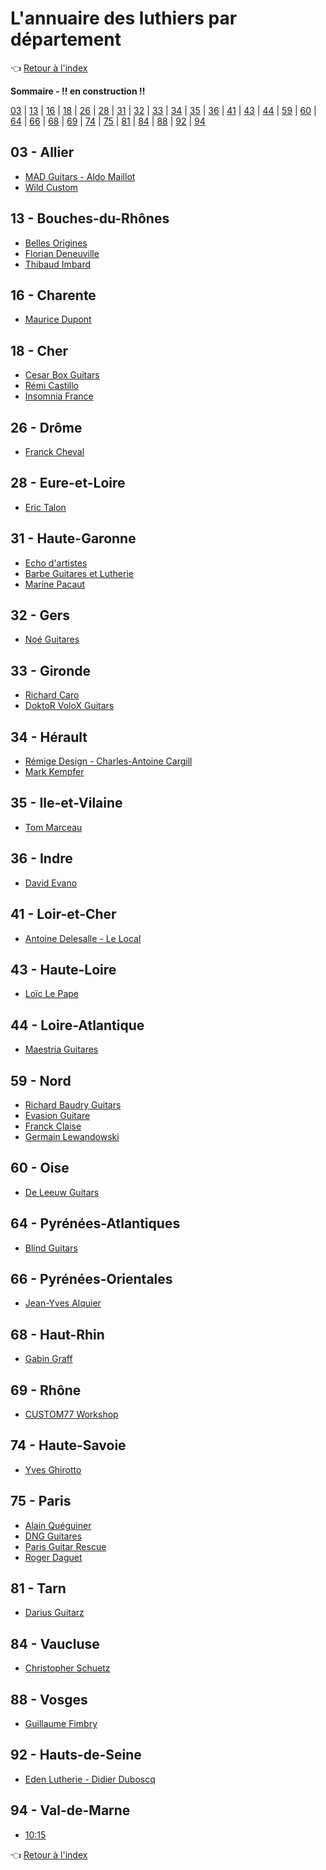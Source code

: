 # L'annuaire des luthiers par département

:point_left: [Retour à l'index](index.md)

**Sommaire - !! en construction !!**

[03](#03---allier) | [13](#13---bouches-du-rhônes) | [16](16---charente) |  [18](#18---cher) | [26](#26---drôme) | [28](#28---eure-et-loire) | [31](#31---haute-garonne) | [32](#32---gers) | [33](#33---gironde) | [34](#34---hérault) | [35](#35---ile-et-vilaine) | [36](#36---indre) | [41](#41---loir-et-cher) | [43](43---haute-loire) | [44](#44---loire-atlantique) | 
[59](#59---nord) | [60](#60---oise) | [64](#64---pyrénées-atlantiques) | [66](#66---pyrénées-orientales) | [68](#68---haut-rhin) | [69](69---rhône) | [74](#74---haute-savoie) | [75](#75---paris) | [81](#81---tarn) | [84](#84---vaucluse) |  [88](#88---vosges) | [92](#92---hauts-de-seine) | [94](#94---val-de-marne)

## 03 - Allier

* [MAD Guitars - Aldo Maillot](http://www.mad-guitars.com/)
* [Wild Custom](https://www.wildcustomguitars.com/fr/)

## 13 - Bouches-du-Rhônes

* [Belles Origines](https://www.bellesorigines.com/)
* [Florian Deneuville](https://www.facebook.com/florian.deneuville/)
* [Thibaud Imbard](https://www.facebook.com/thibaud.imbard/)

## 16 - Charente

* [Maurice Dupont](http://www.acoustic-guitars.com/)

## 18 - Cher

* [Cesar Box Guitars](http://cesarboxguitars.com/)
* [Rémi Castillo](https://remicastilloluthier.fr/)
* [Insomnia France](https://www.facebook.com/Insomniaguitare/)

## 26 - Drôme

* [Franck Cheval](http://www.chevalguitars.com/)

## 28 - Eure-et-Loire

* [Eric Talon](https://talon-guitares.com/)

## 31 - Haute-Garonne

* [Echo d'artistes](https://www.echodartistes.com/)
* [Barbe Guitares et Lutherie](https://www.facebook.com/Barbeguitares/)
* [Marine Pacaut](https://www.facebook.com/marine.pacaut.lutherie/)

## 32 - Gers

* [Noé Guitares](https://noeguitares-luthier.fr/)

## 33 - Gironde

* [Richard Caro](https://www.pagesjaunes.fr/pros/02269329)
* [DoktoR VoloX Guitars](https://www.doktorvoloxguitars.com/)
<!-- * [Yacine Bayan](http://www.bayan-luthier.com/) -->

## 34 - Hérault

* [Rémige Design - Charles-Antoine Cargill](http://remigedesign.fr/)
* [Mark Kempfer](https://www.facebook.com/marc.kempfer)

## 35 - Ile-et-Vilaine

* [Tom Marceau](https://www.marceauguitars.com/)

## 36 - Indre

* [David Evano](https://www.facebook.com/David-EVANO-Luthier-mais-pas-que-1523846937872766/)

## 41 - Loir-et-Cher

* [Antoine Delesalle - Le Local](https://www.facebook.com/Lelocalguitare)

## 43 - Haute-Loire

* [Loïc Le Pape](https://loiclepapesteelguitars.com/)

## 44 - Loire-Atlantique

* [Maestria Guitares](https://www.facebook.com/Maestriaguitares/)

## 59 - Nord

* [Richard Baudry Guitars](https://www.facebook.com/Baudryguitars)
* [Evasion Guitare](https://evasionguitare.fr/)
* [Franck Claise](http://configurateur.claise-guitares.com/)
* [Germain Lewandowski](https://germainlewandowski.wixsite.com/luthierglguitars)

## 60 - Oise

* [De Leeuw Guitars](http://www.deleeuw-guitars.com/)

## 64 - Pyrénées-Atlantiques

* [Blind Guitars](https://www.facebook.com/blindguitars/)

## 66 - Pyrénées-Orientales

* [Jean-Yves Alquier](https://alquierguitars.com/fr/)

## 68 - Haut-Rhin

* [Gabin Graff](http://gabingraff.com/)

## 69 - Rhône

* [CUSTOM77 Workshop](https://www.custom77.com/fr/)

## 74 - Haute-Savoie

* [Yves Ghirotto](https://ghirotto-luthier.fr/)

## 75 - Paris

* [Alain Quéguiner](http://www.alain-queguiner.com)
* [DNG Guitares](https://www.dngguitares.fr/)
* [Paris Guitar Rescue](https://www.facebook.com/ParisGuitarRescue/)
* [Roger Daguet](https://www.daguetguitars.fr/)

## 81 - Tarn

* [Darius Guitarz](https://www.dariusguitarz.com/)

## 84 - Vaucluse

* [Christopher Schuetz](http://www.schuetz.fr/)

## 88 - Vosges

* [Guillaume Fimbry](https://www.facebook.com/g.fimbry)

## 92 - Hauts-de-Seine

* [Eden Lutherie - Didier Duboscq](http://www.edenlutherie.com/)

## 94 - Val-de-Marne

* [10:15](https://www.facebook.com/1015tenfifteen/)

:point_left: [Retour à l'index](index.md)
